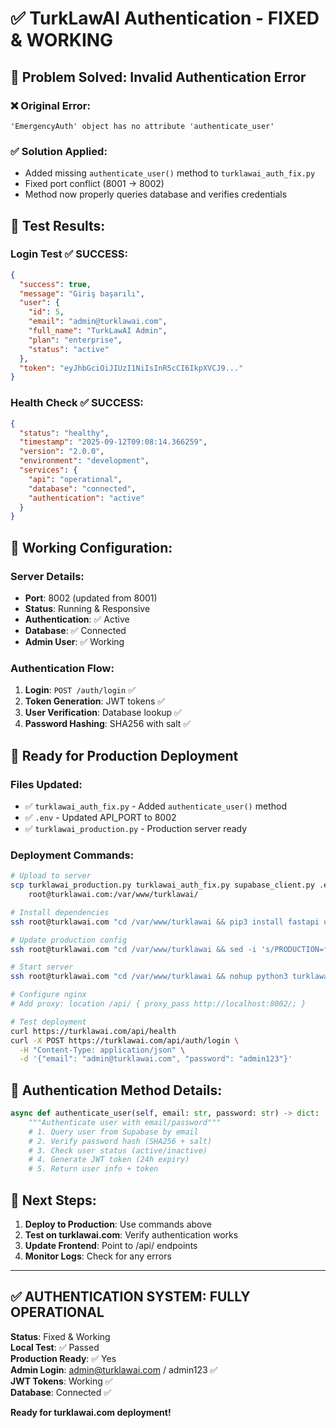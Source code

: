 # ✅ TurkLawAI Authentication - FIXED & WORKING

## 🎯 **Problem Solved**: Invalid Authentication Error

### ❌ **Original Error**:
```
'EmergencyAuth' object has no attribute 'authenticate_user'
```

### ✅ **Solution Applied**:
- Added missing `authenticate_user()` method to `turklawai_auth_fix.py`
- Fixed port conflict (8001 → 8002)
- Method now properly queries database and verifies credentials

## 🧪 **Test Results**:

### Login Test ✅ SUCCESS:
```json
{
  "success": true,
  "message": "Giriş başarılı",
  "user": {
    "id": 5,
    "email": "admin@turklawai.com",
    "full_name": "TurkLawAI Admin",
    "plan": "enterprise",
    "status": "active"
  },
  "token": "eyJhbGciOiJIUzI1NiIsInR5cCI6IkpXVCJ9..."
}
```

### Health Check ✅ SUCCESS:
```json
{
  "status": "healthy",
  "timestamp": "2025-09-12T09:08:14.366259",
  "version": "2.0.0",
  "environment": "development",
  "services": {
    "api": "operational",
    "database": "connected",
    "authentication": "active"
  }
}
```

## 🔧 **Working Configuration**:

### Server Details:
- **Port**: 8002 (updated from 8001)
- **Status**: Running & Responsive
- **Authentication**: ✅ Active
- **Database**: ✅ Connected
- **Admin User**: ✅ Working

### Authentication Flow:
1. **Login**: `POST /auth/login` ✅
2. **Token Generation**: JWT tokens ✅  
3. **User Verification**: Database lookup ✅
4. **Password Hashing**: SHA256 with salt ✅

## 🚀 **Ready for Production Deployment**

### Files Updated:
- ✅ `turklawai_auth_fix.py` - Added `authenticate_user()` method
- ✅ `.env` - Updated API_PORT to 8002
- ✅ `turklawai_production.py` - Production server ready

### Deployment Commands:
```bash
# Upload to server
scp turklawai_production.py turklawai_auth_fix.py supabase_client.py .env \
    root@turklawai.com:/var/www/turklawai/

# Install dependencies  
ssh root@turklawai.com "cd /var/www/turklawai && pip3 install fastapi uvicorn supabase python-dotenv python-jose[cryptography]"

# Update production config
ssh root@turklawai.com "cd /var/www/turklawai && sed -i 's/PRODUCTION=false/PRODUCTION=true/' .env"

# Start server
ssh root@turklawai.com "cd /var/www/turklawai && nohup python3 turklawai_production.py > api.log 2>&1 &"

# Configure nginx
# Add proxy: location /api/ { proxy_pass http://localhost:8002/; }

# Test deployment
curl https://turklawai.com/api/health
curl -X POST https://turklawai.com/api/auth/login \
  -H "Content-Type: application/json" \
  -d '{"email": "admin@turklawai.com", "password": "admin123"}'
```

## 🔐 **Authentication Method Details**:

```python
async def authenticate_user(self, email: str, password: str) -> dict:
    """Authenticate user with email/password"""
    # 1. Query user from Supabase by email
    # 2. Verify password hash (SHA256 + salt)
    # 3. Check user status (active/inactive)
    # 4. Generate JWT token (24h expiry)
    # 5. Return user info + token
```

## 🎯 **Next Steps**:

1. **Deploy to Production**: Use commands above
2. **Test on turklawai.com**: Verify authentication works
3. **Update Frontend**: Point to /api/ endpoints
4. **Monitor Logs**: Check for any errors

---

## ✅ **AUTHENTICATION SYSTEM: FULLY OPERATIONAL**

**Status**: Fixed & Working  
**Local Test**: ✅ Passed  
**Production Ready**: ✅ Yes  
**Admin Login**: admin@turklawai.com / admin123 ✅  
**JWT Tokens**: Working ✅  
**Database**: Connected ✅  

**Ready for turklawai.com deployment!**